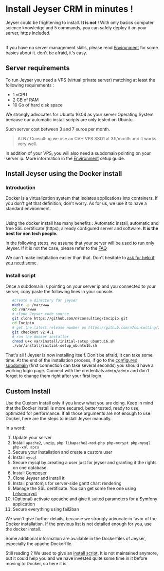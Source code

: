 # Install Jeyser CRM in minutes !

Jeyser could be frightening to install. **It is not !** 
With only basics computer science knowledge and 5 commands, you can safely deploy it on your server, https included.

<br/>If you have no server management skills, please read [Environment](environment) for some basics about it. don't be afraid, it's easy.

## Server requirements

To run Jeyser you need a VPS (virtual private server) matching at least the following requirements : 

 - 1 vCPU
 - 2 GB of RAM
 - 10 Go of hard disk space
 
We strongly advocates for Ubuntu 16.04 as your server Operating System because our automatic install scripts 
are only tested on Ubuntu.

Such server cost between 3 and 7 euros per month.

 > At N7 Consulting we use an OVH VPS SSD1 at 3€/month and it works very well.
 
 In addition of your VPS, you will also need a subdomain pointing on your server ip. 
 More information in the [Environment](environment) setup guide.
 
## Install Jeyser using the Docker install

### Introduction

Docker is a virtualization system that isolates applications into containers. If you don't get that definition, don't worry. 
As for us, we use it to have a standard environment.
 
<br/>Using the docker install has many benefits : Automatic install, automatic and free SSL certificate (https),
 already configured server and software. **It is the best for non tech people.** 
 
In the following steps, we assume that your server will be used to run only Jeyser. 
If it is not the case, please refer to the [FAQ](dev/faq)
 
We can't make installation easier than that. Don't hesitate to [ask for help if you need some](./../../support).
 
### Install script

Once a subdomain is pointing on your server ip and you connected to your server, copy paste the following lines in your console.

```bash
   #Create a directory for jeyser
   mkdir -p /var/www
   cd /var/www
   # clone Jeyser code source
   git clone https://github.com/n7consulting/Incipio.git
   cd Incipio
   # get the latest release number on https://github.com/n7consulting/Incipio/releases
   git checkout v2.4.1
   # run the docker installer
   chmod u+x var/install/initial-setup_ubuntu16.sh
   ./var/install/initial-setup_ubuntu16.sh
```

That's all ! Jeyser is now installing itself. Don't be afraid, it can take some time. 
At the end of the installation process, if go to the [configured subdomain](environment) (first connection can take several seconds) 
you should have a working login page. 
Connect with the credentials `admin/admin` and don't forget to change them right after your first login.


## Custom Install

Use the Custom Install only if you know what you are doing. Keep in mind that the Docker install is more secured, better tested,
ready to use, optimized for performance. If all those arguments are not enough to use Docker, here are the steps to install Jeyser manually.

In a word:

 1. Update your server
 2. Install `apache2`, `unzip`, `php libapache2-mod-php php-mcrypt php-mysql php-xml apcu`
 3. Secure your installation and create a custom user
 4. Install `mysql`
 5. Secure mysql by creating a user just for jeyser and granting it the rights on one database.
 6. Install [Composer](https://getcomposer.org)
 7. Clone Jeyser and install it
 8. Install phantomjs for server-side gantt chart rendering
 9. Manage the SSL certificate. You can get some free one using [Letsencrypt](https://letsencrypt.org/)
 10. (Optional) activate opcache and give it suited parameters for a Symfony application
 11. Secure everything using fail2ban
 
We won't give further details, because we strongly advocate in favor of the Docker installation. If the previous list is not
 detailed enough for you, use the docker install.
 
Some additional information are available in the Dockerfiles of Jeyser, especially the apache Dockerfile.

Still reading ? We used to give an [install script](script). It is not maintained anymore, but it could help you and we have invested quite some time in it before moving to Docker, so here it is.
